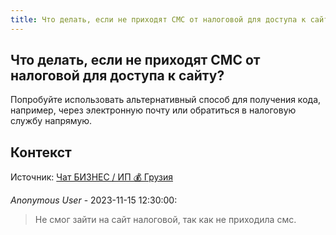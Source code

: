 ```yaml
---
title: Что делать, если не приходят СМС от налоговой для доступа к сайту?
---
```


## Что делать, если не приходят СМС от налоговой для доступа к сайту?

Попробуйте использовать альтернативный способ для получения кода, например, через электронную почту или обратиться в налоговую службу напрямую.

## Контекст

Источник: [Чат БИЗНЕС / ИП 💰 Грузия](https://t.me/ip_ge)

_Anonymous User_ - 2023-11-15 12:30:00:

> Не смог зайти на сайт налоговой, так как не приходила смс.
